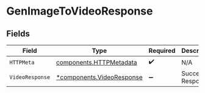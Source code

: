 # GenImageToVideoResponse


## Fields

| Field                                                                 | Type                                                                  | Required                                                              | Description                                                           |
| --------------------------------------------------------------------- | --------------------------------------------------------------------- | --------------------------------------------------------------------- | --------------------------------------------------------------------- |
| `HTTPMeta`                                                            | [components.HTTPMetadata](../../models/components/httpmetadata.md)    | :heavy_check_mark:                                                    | N/A                                                                   |
| `VideoResponse`                                                       | [*components.VideoResponse](../../models/components/videoresponse.md) | :heavy_minus_sign:                                                    | Successful Response                                                   |